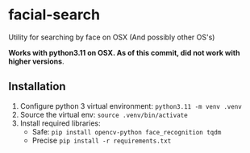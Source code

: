 # facial-search
Utility for searching by face on OSX (And possibly other OS's)

**Works with python3.11 on OSX. As of this commit, did not work with higher versions**. 

## Installation
1. Configure python 3 virtual environment: `python3.11 -m venv .venv`
2. Source the virtual env: `source .venv/bin/activate`
3. Install required libraries: 
    - Safe: `pip install opencv-python face_recognition tqdm` 
    - Precise `pip install -r requirements.txt`
